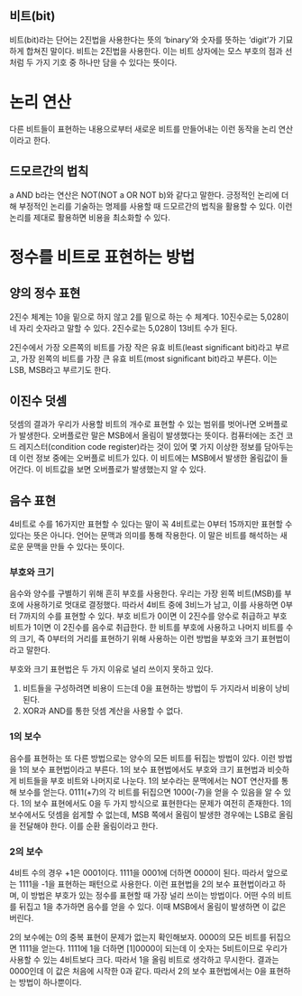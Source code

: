 ## 비트(bit)

비트(bit)라는 단어는 2진법을 사용한다는 뜻의 ‘binary’와 숫자를 뜻하는 ‘digit’가 기묘하게 합쳐진 말이다. 비트는 2진법을 사용한다. 이는 비트 상자에는 모스 부호의 점과 선처럼 두 가지 기호 중 하나만 담을 수 있다는 뜻이다.

# 논리 연산

다른 비트들이 표현하는 내용으로부터 새로운 비트를 만들어내는 이런 동작을 논리 연산이라고 한다.

## 드모르간의 법칙

 a AND b라는 연산은 NOT(NOT a OR NOT b)와 같다고 말한다. 긍정적인 논리에 더해 부정적인 논리를 기술하는 명제를 사용할 때 드모르간의 법칙을 활용할 수 있다. 이런 논리를 제대로 활용하면 비용을 최소화할 수 있다.

# 정수를 비트로 표현하는 방법

## 양의 정수 표현

2진수 체계는 10을 밑으로 하지 않고 2를 밑으로 하는 수 체계다. 10진수로는 5,028이 네 자리 숫자라고 말할 수 있다. 2진수로는 5,028이 13비트 수가 된다.

2진수에서 가장 오른쪽의 비트를 가장 작은 유효 비트(least significant bit)라고 부르고, 가장 왼쪽의 비트를 가장 큰 유효 비트(most significant bit)라고 부른다. 이는 LSB, MSB라고 부르기도 한다.

## 이진수 덧셈

덧셈의 결과가 우리가 사용할 비트의 개수로 표현할 수 있는 범위를 벗어나면 오버플로가 발생한다. 오버플로란 말은 MSB에서 올림이 발생했다는 뜻이다. 컴퓨터에는 조건 코드 레지스터(condition code register)라는 것이 있어 몇 가지 이상한 정보를 담아두는데 이런 정보 중에는 오버플로 비트가 있다. 이 비트에는 MSB에서 발생한 올림값이 들어간다. 이 비트값을 보면 오버플로가 발생했는지 알 수 있다.

## 음수 표현

4비트로 수를 16가지만 표현할 수 있다는 말이 꼭 4비트로는 0부터 15까지만 표현할 수 있다는 뜻은 아니다. 언어는 문맥과 의미를 통해 작용한다. 이 말은 비트를 해석하는 새로운 문맥을 만들 수 있다는 뜻이다.

### 부호와 크기

음수와 양수를 구별하기 위해 흔히 부호를 사용한다. 우리는 가장 왼쪽 비트(MSB)를 부호에 사용하기로 멋대로 결정했다. 따라서 4비트 중에 3비느가 남고, 이를 사용하면 0부터 7까지의 수를 표현할 수 있다. 부호 비트가 0이면 이 2진수를 양수로 취급하고 부호 비트가 1이면 이 2진수를 음수로 취급한다. 한 비트를 부호에 사용하고 나머지 비트를 수의 크기, 즉 0부터의 거리를 표현하기 위해 사용하는 이런 방법을 부호와 크기 표현법이라고 말한다.

부호와 크기 표현법은 두 가지 이유로 널리 쓰이지 못하고 있다.

1. 비트들을 구성하려면 비용이 드는데 0을 표현하는 방법이 두 가지라서 비용이 낭비된다.
2. XOR과 AND를 통한 덧셈 계산을 사용할 수 없다.

### 1의 보수

음수를 표현하는 또 다른 방법으로는 양수의 모든 비트를 뒤집는 방법이 있다. 이런 방법을 1의 보수 표현법이라고 부른다. 1의 보수 표현법에서도 부호와 크기 표현법과 비슷하게 비트들을 부호 비트와 나머지로 나눈다. 1의 보수라는 문맥에서는 NOT 연산자를 통해 보수를 얻는다. 0111(+7)의 각 비트를 뒤집으면 1000(-7)을 얻을 수 있음을 알 수 있다. 1의 보수 표현에서도 0을 두 가지 방식으로 표현한다는 문제가 여전히 존재한다. 1의 보수에서도 덧셈을 쉽게할 수 없는데, MSB 쪽에서 올림이 발생한 경우에는 LSB로 올림을 전달해야 한다. 이를 순환 올림이라고 한다.

### 2의 보수

4비트 수의 경우 +1은 0001이다. 1111을 0001에 더하면 0000이 된다. 따라서 앞으로는 1111을 -1을 표현하는 패턴으로 사용한다. 이런 표현법을 2의 보수 표현법이라고 하며, 이 방법은 부호가 있는 정수를 표현할 때 가장 널리 쓰이는 방법이다. 어떤 수의 비트를 뒤집고 1을 추가하면 음수를 얻을 수 있다. 이때 MSB에서 올림이 발생하면 이 값은 버린다.

2의 보수에는 0의 중복 표현이 문제가 없는지 확인해보자. 0000의 모든 비트를 뒤집으면 1111을 얻는다. 1111에 1을 더하면 [1]0000이 되는데 이 숫자는 5비트이므로 우리가 사용할 수 있는 4비트보다 크다. 따라서 1을 올림 비트로 생각하고 무시한다. 결과는 0000인데 이 값은 처음에 시작한 0과 같다. 따라서 2의 보수 표현법에서는 0을 표현하는 방법이 하나뿐이다.

